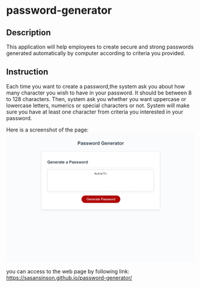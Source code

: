# password-generator
## Description
This application will help employees to create secure and strong passwords generated automatically by computer according to criteria you provided.
## Instruction
Each time you want to create a password,the system ask you about how many character you wish to have in your password. It should be between 8 to 128 characters.
Then, system ask you whether you want uppercase or lowercase letters, numerics or special characters or not. System will make sure you have at least one character from criteria you interested in your password.

Here is a screenshot of the page:
![Password-generator Page.](./image/screenshot.png)

you can access to the web page by following link:
https://sasansinson.github.io/password-generator/


